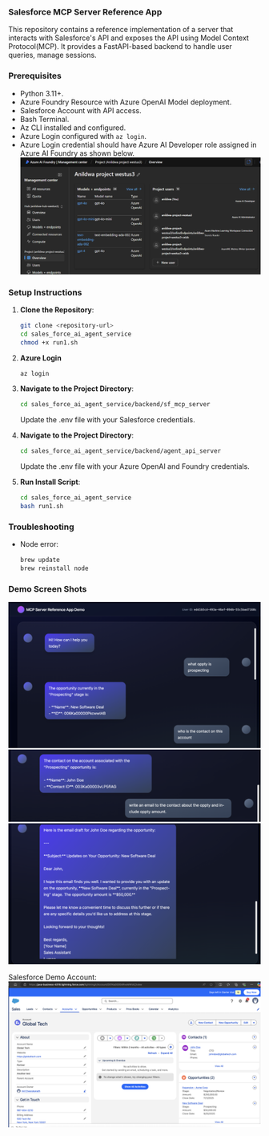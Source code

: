 ### Salesforce MCP Server Reference App

This repository contains a reference implementation of a server that interacts with Salesforce's API and exposes the API using Model Context Protocol(MCP). It provides a FastAPI-based backend to handle user queries, manage sessions.

### Prerequisites

- Python 3.11+.
- Azure Foundry Resource with Azure OpenAI Model deployment. 
- Salesforce Account with API access.
- Bash Terminal.
- Az CLI installed and configured.
- Azure Login configured with `az login`.
- Azure Login credential should have Azure AI Developer role assigned in Azure AI Foundry as shown below.![alt text](image.png)



### Setup Instructions

1. **Clone the Repository**:
   ```bash
   git clone <repository-url>
   cd sales_force_ai_agent_service
   chmod +x run1.sh
   ```

2. **Azure Login**
   ```bash
   az login
   ```

3. **Navigate to the Project Directory**:
   ```bash
   cd sales_force_ai_agent_service/backend/sf_mcp_server
   ```
   Update the .env file with your Salesforce credentials.

4. **Navigate to the Project Directory**:
   ```bash
   cd sales_force_ai_agent_service/backend/agent_api_server
   ```
   Update the .env file with your Azure OpenAI and Foundry credentials.

5. **Run Install Script**:
   ```bash
   cd sales_force_ai_agent_service
   bash run1.sh
   ```


### Troubleshooting

- Node error:
   ```bash
   brew update
   brew reinstall node
   ```

### Demo Screen Shots

![alt text](Screenshot1.png)
![alt text](Screenshot2.png)
![alt text](Screenshot3.png)


Salesforce Demo Account:
![alt text](sf_screenshot.png)